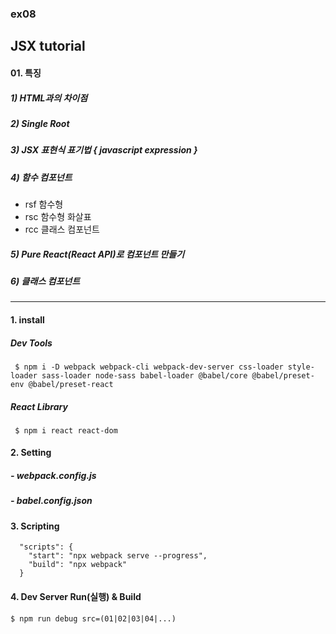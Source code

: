 ### ex08
## JSX tutorial
#### 01. 특징
##### 1) HTML과의 차이점
##### 2) Single Root
##### 3) JSX 표현식 표기법 { javascript expression }
##### 4) 함수 컴포넌트
- rsf 함수형   
- rsc 함수형 화살표   
- rcc 클래스 컴포넌트
##### 5) Pure React(React API)로 컴포넌트 만들기
##### 6) 클래스 컴포넌트 
-----------------

#### 1. install
##### Dev Tools
     $ npm i -D webpack webpack-cli webpack-dev-server css-loader style-loader sass-loader node-sass babel-loader @babel/core @babel/preset-env @babel/preset-react

##### React Library   
     $ npm i react react-dom

#### 2. Setting
##### - webpack.config.js 
##### - babel.config.json

#### 3. Scripting
```
  "scripts": {
    "start": "npx webpack serve --progress",
    "build": "npx webpack"
  }
```


#### 4. Dev Server Run(실행) & Build
    $ npm run debug src=(01|02|03|04|...)
